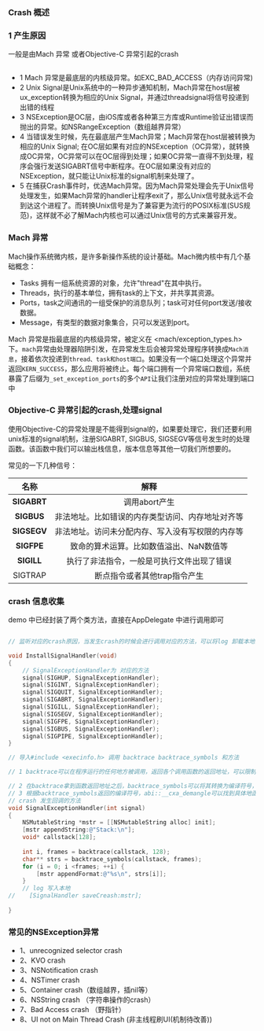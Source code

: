 ### Crash 概述

### 1  产生原因

一般是由Mach 异常 或者Objective-C 异常引起的crash

![]()

* 1 Mach 异常是最底层的内核级异常。如EXC_BAD_ACCESS（内存访问异常)
* 2 Unix Signal是Unix系统中的一种异步通知机制，Mach异常在host层被ux_exception转换为相应的Unix Signal，并通过threadsignal将信号投递到出错的线程
* 3 NSException是OC层，由iOS库或者各种第三方库或Runtime验证出错误而抛出的异常。如NSRangeException（数组越界异常）
* 4 当错误发生时候，先在最底层产生Mach异常；Mach异常在host层被转换为相应的Unix Signal; 
  在OC层如果有对应的NSException（OC异常），就转换成OC异常，OC异常可以在OC层得到处理；如果OC异常一直得不到处理，程序会强行发送SIGABRT信号中断程序。在OC层如果没有对应的NSException，就只能让Unix标准的signal机制来处理了。
* 5 在捕获Crash事件时，优选Mach异常。因为Mach异常处理会先于Unix信号处理发生，如果Mach异常的handler让程序exit了，那么Unix信号就永远不会到达这个进程了。而转换Unix信号是为了兼容更为流行的POSIX标准(SUS规范)，这样就不必了解Mach内核也可以通过Unix信号的方式来兼容开发。



### Mach 异常

Mach操作系统微内核，是许多新操作系统的设计基础。Mach微内核中有几个基础概念：

* Tasks 拥有一组系统资源的对象，允许"thread"在其中执行。
* Threads，执行的基本单位，拥有task的上下文，并共享其资源。
* Ports，task之间通讯的一组受保护的消息队列；task可对任何port发送/接收数据。
* Message，有类型的数据对象集合，只可以发送到port。



Mach 异常是指最底层的内核级异常，被定义在 <mach/exception_types.h>下。`mach`异常由处理器陷阱引发，在异常发生后会被异常处理程序转换成`Mach消息`，接着依次投递到`thread、task和host端口`。如果没有一个端口处理这个异常并返回`KERN_SUCCESS`，那么应用将被终止。每个端口拥有一个异常端口数组，系统暴露了后缀为`_set_exception_ports`的多个`API`让我们注册对应的异常处理到端口中





### Objective-C 异常引起的crash,处理signal

 使用Objective-C的异常处理是不能得到signal的，如果要处理它，我们还要利用unix标准的signal机制，注册SIGABRT, SIGBUS, SIGSEGV等信号发生时的处理函数。该函数中我们可以输出栈信息，版本信息等其他一切我们所想要的。

常见的一下几种信号：

|    名称     |                       解释                       |
| :---------: | :----------------------------------------------: |
| **SIGABRT** |                  调用abort产生                   |
| **SIGBUS**  | 非法地址。比如错误的内存类型访问、内存地址对齐等 |
| **SIGSEGV** | 非法地址。访问未分配内存、写入没有写权限的内存等 |
| **SIGFPE**  |     致命的算术运算。比如数值溢出、NaN数值等      |
| **SIGILL**  |    执行了非法指令，一般是可执行文件出现了错误    |
|   SIGTRAP   |           断点指令或者其他trap指令产生           |



### crash 信息收集 

demo 中已经封装了两个类方法，直接在AppDelegate 中进行调用即可

```objective-c

// 监听对应的crash原因，当发生crash的时候会进行调用对应的方法，可以将log 卸载本地，然后上传至服务器

void InstallSignalHandler(void)
{
    // SignalExceptionHandler为 对应的方法
    signal(SIGHUP, SignalExceptionHandler);
    signal(SIGINT, SignalExceptionHandler);
    signal(SIGQUIT, SignalExceptionHandler);
    signal(SIGABRT, SignalExceptionHandler);
    signal(SIGILL, SignalExceptionHandler);
    signal(SIGSEGV, SignalExceptionHandler);
    signal(SIGFPE, SignalExceptionHandler);
    signal(SIGBUS, SignalExceptionHandler);
    signal(SIGPIPE, SignalExceptionHandler);
}

// 导入#include <execinfo.h> 调用 backtrace backtrace_symbols 和方法

// 1 backtrace可以在程序运行的任何地方被调用，返回各个调用函数的返回地址，可以限制最大调用栈返回层数。

// 2 在backtrace拿到函数返回地址之后，backtrace_symbols可以将其转换为编译符号，这些符号是编译期间就确定的
// 3 根据backtrace_symbols返回的编译符号，abi::__cxa_demangle可以找到具体地函数方法
// crash 发生回调的方法
void SignalExceptionHandler(int signal)
{
    NSMutableString *mstr = [[NSMutableString alloc] init];
    [mstr appendString:@"Stack:\n"];
    void* callstack[128];
  
    int i, frames = backtrace(callstack, 128);
    char** strs = backtrace_symbols(callstack, frames);
    for (i = 0; i <frames; ++i) {
        [mstr appendFormat:@"%s\n", strs[i]];
    }
    // log 写入本地
//    [SignalHandler saveCreash:mstr];
    
}


```



### 常见的NSException异常

- 1、unrecognized selector crash
- 2、KVO crash
- 3、NSNotification crash
- 4、NSTimer crash
- 5、Container crash（数组越界，插nil等）
- 6、NSString crash （字符串操作的crash）
- 7、Bad Access crash （野指针）
- 8、UI not on Main Thread Crash (非主线程刷UI(机制待改善))



